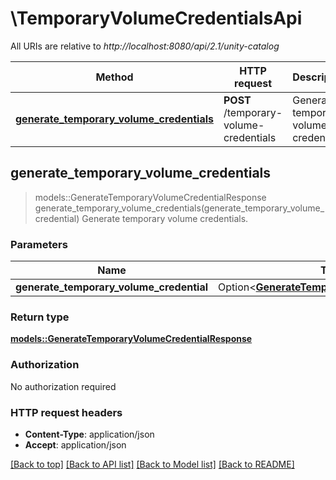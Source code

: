 # \TemporaryVolumeCredentialsApi

All URIs are relative to *http://localhost:8080/api/2.1/unity-catalog*

Method | HTTP request | Description
------------- | ------------- | -------------
[**generate_temporary_volume_credentials**](TemporaryVolumeCredentialsApi.md#generate_temporary_volume_credentials) | **POST** /temporary-volume-credentials | Generate temporary volume credentials.



## generate_temporary_volume_credentials

> models::GenerateTemporaryVolumeCredentialResponse generate_temporary_volume_credentials(generate_temporary_volume_credential)
Generate temporary volume credentials.

### Parameters


Name | Type | Description  | Required | Notes
------------- | ------------- | ------------- | ------------- | -------------
**generate_temporary_volume_credential** | Option<[**GenerateTemporaryVolumeCredential**](GenerateTemporaryVolumeCredential.md)> |  |  |

### Return type

[**models::GenerateTemporaryVolumeCredentialResponse**](GenerateTemporaryVolumeCredentialResponse.md)

### Authorization

No authorization required

### HTTP request headers

- **Content-Type**: application/json
- **Accept**: application/json

[[Back to top]](#) [[Back to API list]](../README.md#documentation-for-api-endpoints) [[Back to Model list]](../README.md#documentation-for-models) [[Back to README]](../README.md)

